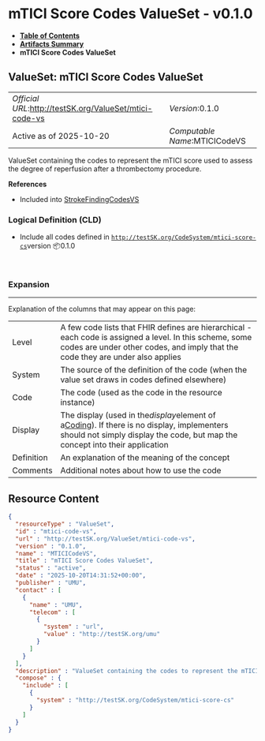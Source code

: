 # mTICI Score Codes ValueSet - v0.1.0

* [**Table of Contents**](toc.md)
* [**Artifacts Summary**](artifacts.md)
* **mTICI Score Codes ValueSet**

## ValueSet: mTICI Score Codes ValueSet 

| | |
| :--- | :--- |
| *Official URL*:http://testSK.org/ValueSet/mtici-code-vs | *Version*:0.1.0 |
| Active as of 2025-10-20 | *Computable Name*:MTICICodeVS |

 
ValueSet containing the codes to represent the mTICI score used to assess the degree of reperfusion after a thrombectomy procedure. 

 **References** 

* Included into [StrokeFindingCodesVS](ValueSet-stroke-finding-codes-vs.md)

### Logical Definition (CLD)

* Include all codes defined in [`http://testSK.org/CodeSystem/mtici-score-cs`](CodeSystem-mtici-score-cs.md)version 📦0.1.0

 

### Expansion

-------

 Explanation of the columns that may appear on this page: 

| | |
| :--- | :--- |
| Level | A few code lists that FHIR defines are hierarchical - each code is assigned a level. In this scheme, some codes are under other codes, and imply that the code they are under also applies |
| System | The source of the definition of the code (when the value set draws in codes defined elsewhere) |
| Code | The code (used as the code in the resource instance) |
| Display | The display (used in the*display*element of a[Coding](http://hl7.org/fhir/R5/datatypes.html#Coding)). If there is no display, implementers should not simply display the code, but map the concept into their application |
| Definition | An explanation of the meaning of the concept |
| Comments | Additional notes about how to use the code |



## Resource Content

```json
{
  "resourceType" : "ValueSet",
  "id" : "mtici-code-vs",
  "url" : "http://testSK.org/ValueSet/mtici-code-vs",
  "version" : "0.1.0",
  "name" : "MTICICodeVS",
  "title" : "mTICI Score Codes ValueSet",
  "status" : "active",
  "date" : "2025-10-20T14:31:52+00:00",
  "publisher" : "UMU",
  "contact" : [
    {
      "name" : "UMU",
      "telecom" : [
        {
          "system" : "url",
          "value" : "http://testSK.org/umu"
        }
      ]
    }
  ],
  "description" : "ValueSet containing the codes to represent the mTICI score used to assess the degree of reperfusion after a thrombectomy procedure.",
  "compose" : {
    "include" : [
      {
        "system" : "http://testSK.org/CodeSystem/mtici-score-cs"
      }
    ]
  }
}

```
